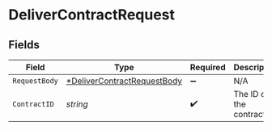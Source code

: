 # DeliverContractRequest


## Fields

| Field                                                                                | Type                                                                                 | Required                                                                             | Description                                                                          |
| ------------------------------------------------------------------------------------ | ------------------------------------------------------------------------------------ | ------------------------------------------------------------------------------------ | ------------------------------------------------------------------------------------ |
| `RequestBody`                                                                        | [*DeliverContractRequestBody](../../models/operations/delivercontractrequestbody.md) | :heavy_minus_sign:                                                                   | N/A                                                                                  |
| `ContractID`                                                                         | *string*                                                                             | :heavy_check_mark:                                                                   | The ID of the contract                                                               |